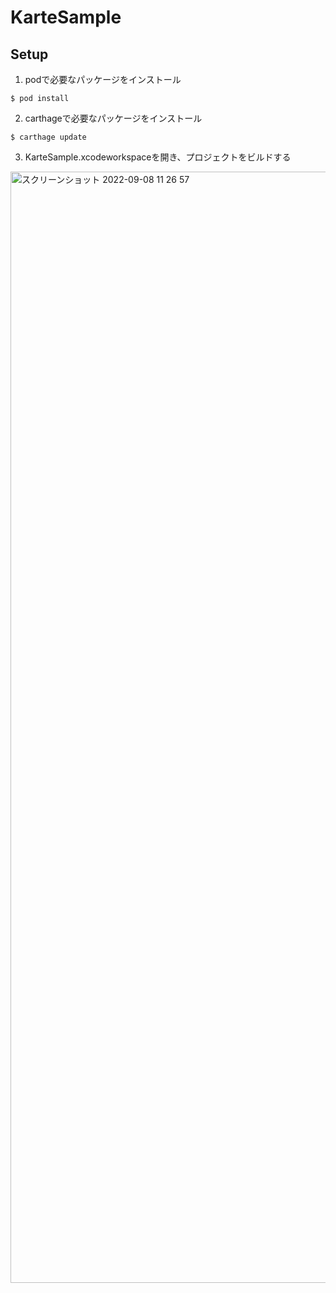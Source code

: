 # KarteSample

## Setup 
1. podで必要なパッケージをインストール
```
$ pod install
```

2. carthageで必要なパッケージをインストール
```
$ carthage update
```

3. KarteSample.xcodeworkspaceを開き、プロジェクトをビルドする
<img width="1778" alt="スクリーンショット 2022-09-08 11 26 57" src="https://user-images.githubusercontent.com/75460308/189020172-171fefbd-4c1a-467b-9733-ee6b1a7d3bd4.png">


